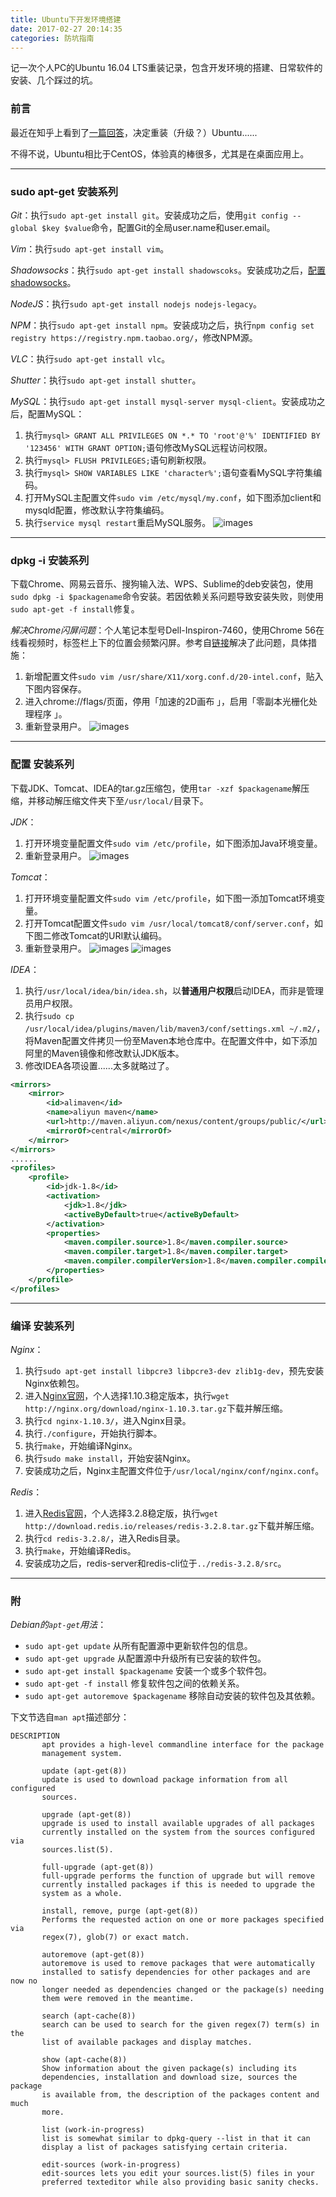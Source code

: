 ```yaml
---
title: Ubuntu下开发环境搭建
date: 2017-02-27 20:14:35
categories: 防坑指南
---
```


记一次个人PC的Ubuntu 16.04 LTS重装记录，包含开发环境的搭建、日常软件的安装、几个踩过的坑。<!-- more -->

### 前言
最近在知乎上看到了[一篇回答](https://www.zhihu.com/question/19811112/answer/132006027)，决定重装（升级？）Ubuntu......

不得不说，Ubuntu相比于CentOS，体验真的棒很多，尤其是在桌面应用上。

---

### sudo apt-get 安装系列
*Git*：执行`sudo apt-get install git`。安装成功之后，使用`git config --global $key $value`命令，配置Git的全局user.name和user.email。

*Vim*：执行`sudo apt-get install vim`。

*Shadowsocks*：执行`sudo apt-get install shadowscoks`。安装成功之后，[配置shadowsocks](/2016/12/05/Ubuntu下Shadowsocks配置/)。

*NodeJS*：执行`sudo apt-get install nodejs nodejs-legacy`。

*NPM*：执行`sudo apt-get install npm`。安装成功之后，执行`npm config set registry https://registry.npm.taobao.org/`，修改NPM源。

*VLC*：执行`sudo apt-get install vlc`。

*Shutter*：执行`sudo apt-get install shutter`。

*MySQL*：执行`sudo apt-get install mysql-server mysql-client`。安装成功之后，配置MySQL：
1. 执行`mysql> GRANT ALL PRIVILEGES ON *.* TO 'root'@'%' IDENTIFIED BY '123456' WITH GRANT OPTION;`语句修改MySQL远程访问权限。
2. 执行`mysql> FLUSH PRIVILEGES;`语句刷新权限。
3. 执行`mysql> SHOW VARIABLES LIKE 'character%';`语句查看MySQL字符集编码。
4. 打开MySQL主配置文件`sudo vim /etc/mysql/my.conf`，如下图添加client和mysqld配置，修改默认字符集编码。
5. 执行`service mysql restart`重启MySQL服务。
![images](http://ogvr8n3tg.bkt.clouddn.com/Ubuntu%E4%B8%8B%E5%BC%80%E5%8F%91%E7%8E%AF%E5%A2%83%E6%90%AD%E5%BB%BA/1.png)

---

### dpkg -i 安装系列
下载Chrome、网易云音乐、搜狗输入法、WPS、Sublime的deb安装包，使用`sudo dpkg -i $packagename`命令安装。若因依赖关系问题导致安装失败，则使用`sudo apt-get -f install`修复。

*解决Chrome闪屏问题*：个人笔记本型号Dell-Inspiron-7460，使用Chrome 56在线看视频时，标签栏上下的位置会频繁闪屏。参考自[链接](https://beisongnansong.wordpress.com/2016/08/12/%E8%A7%A3%E5%86%B3ubuntu%EF%BC%88chrome%EF%BC%89%E7%9A%84%E9%97%AA%E5%B1%8F%E9%97%AE%E9%A2%98/)解决了此问题，具体措施：
1. 新增配置文件`sudo vim /usr/share/X11/xorg.conf.d/20-intel.conf`，贴入下图内容保存。
2. 进入chrome://flags/页面，停用「加速的2D画布 」，启用「零副本光栅化处理程序 」。
3. 重新登录用户。
![images](http://ogvr8n3tg.bkt.clouddn.com/Ubuntu%E4%B8%8B%E5%BC%80%E5%8F%91%E7%8E%AF%E5%A2%83%E6%90%AD%E5%BB%BA/2.png)

---

### 配置  安装系列
下载JDK、Tomcat、IDEA的tar.gz压缩包，使用`tar -xzf $packagename`解压缩，并移动解压缩文件夹下至`/usr/local/`目录下。

*JDK*：
1. 打开环境变量配置文件`sudo vim /etc/profile`，如下图添加Java环境变量。
2. 重新登录用户。
![images](http://ogvr8n3tg.bkt.clouddn.com/Ubuntu%E4%B8%8B%E5%BC%80%E5%8F%91%E7%8E%AF%E5%A2%83%E6%90%AD%E5%BB%BA/3.png)

*Tomcat*：
1. 打开环境变量配置文件`sudo vim /etc/profile`，如下图一添加Tomcat环境变量。
2. 打开Tomcat配置文件`sudo vim /usr/local/tomcat8/conf/server.conf`，如下图二修改Tomcat的URI默认编码。
3. 重新登录用户。
![images](http://ogvr8n3tg.bkt.clouddn.com/Ubuntu%E4%B8%8B%E5%BC%80%E5%8F%91%E7%8E%AF%E5%A2%83%E6%90%AD%E5%BB%BA/4.png)
![images](http://ogvr8n3tg.bkt.clouddn.com/Ubuntu%E4%B8%8B%E5%BC%80%E5%8F%91%E7%8E%AF%E5%A2%83%E6%90%AD%E5%BB%BA/5.png)

*IDEA*：
1. 执行`/usr/local/idea/bin/idea.sh`，以**普通用户权限**启动IDEA，而非是管理员用户权限。
2. 执行`sudo cp /usr/local/idea/plugins/maven/lib/maven3/conf/settings.xml ~/.m2/`，将Maven配置文件拷贝一份至Maven本地仓库中。在配置文件中，如下添加阿里的Maven镜像和修改默认JDK版本。
3. 修改IDEA各项设置......太多就略过了。
```xml
<mirrors>
    <mirror>
        <id>alimaven</id>
        <name>aliyun maven</name>
        <url>http://maven.aliyun.com/nexus/content/groups/public/</url>
        <mirrorOf>central</mirrorOf>
    </mirror>
</mirrors>
......
<profiles>
    <profile>
        <id>jdk-1.8</id>
        <activation>
            <jdk>1.8</jdk>
            <activeByDefault>true</activeByDefault>
        </activation>
        <properties>
            <maven.compiler.source>1.8</maven.compiler.source>
            <maven.compiler.target>1.8</maven.compiler.target>
            <maven.compiler.compilerVersion>1.8</maven.compiler.compilerVersion>
        </properties>
    </profile>
</profiles>
```

---

### 编译  安装系列
*Nginx*：
1. 执行`sudo apt-get install libpcre3 libpcre3-dev zlib1g-dev`，预先安装Nginx依赖包。
2. 进入[Nginx官网](http://nginx.org/)，个人选择1.10.3稳定版本，执行`wget http://nginx.org/download/nginx-1.10.3.tar.gz`下载并解压缩。
3. 执行`cd nginx-1.10.3/`，进入Nginx目录。
4. 执行`./configure`，开始执行脚本。
5. 执行`make`，开始编译Nginx。
6. 执行`sudo make install`，开始安装Nginx。
7. 安装成功之后，Nginx主配置文件位于`/usr/local/nginx/conf/nginx.conf`。

*Redis*：
1. 进入[Redis官网](http://redis.io)，个人选择3.2.8稳定版，执行`wget http://download.redis.io/releases/redis-3.2.8.tar.gz`下载并解压缩。
2. 执行`cd redis-3.2.8/`，进入Redis目录。
3. 执行`make`，开始编译Redis。
4. 安装成功之后，redis-server和redis-cli位于`../redis-3.2.8/src`。

---

### 附

*Debian的`apt-get`用法*：
* `sudo apt-get update` 从所有配置源中更新软件包的信息。
* `sudo apt-get upgrade` 从配置源中升级所有已安装的软件包。
* `sudo apt-get install $packagename` 安装一个或多个软件包。
* `sudo apt-get -f install` 修复软件包之间的依赖关系。
* `sudo apt-get autoremove $packagename` 移除自动安装的软件包及其依赖。

下文节选自`man apt`描述部分：
```
DESCRIPTION
       apt provides a high-level commandline interface for the package
       management system. 

       update (apt-get(8))
	   update is used to download package information from all configured
	   sources.

       upgrade (apt-get(8))
	   upgrade is used to install available upgrades of all packages
	   currently installed on the system from the sources configured via
	   sources.list(5).

       full-upgrade (apt-get(8))
	   full-upgrade performs the function of upgrade but will remove
	   currently installed packages if this is needed to upgrade the
	   system as a whole.

       install, remove, purge (apt-get(8))
	   Performs the requested action on one or more packages specified via
	   regex(7), glob(7) or exact match. 

       autoremove (apt-get(8))
	   autoremove is used to remove packages that were automatically
	   installed to satisfy dependencies for other packages and are now no
	   longer needed as dependencies changed or the package(s) needing
	   them were removed in the meantime.

       search (apt-cache(8))
	   search can be used to search for the given regex(7) term(s) in the
	   list of available packages and display matches.

       show (apt-cache(8))
	   Show information about the given package(s) including its
	   dependencies, installation and download size, sources the package
	   is available from, the description of the packages content and much
	   more. 

       list (work-in-progress)
	   list is somewhat similar to dpkg-query --list in that it can
	   display a list of packages satisfying certain criteria. 

       edit-sources (work-in-progress)
	   edit-sources lets you edit your sources.list(5) files in your
	   preferred texteditor while also providing basic sanity checks.

```
